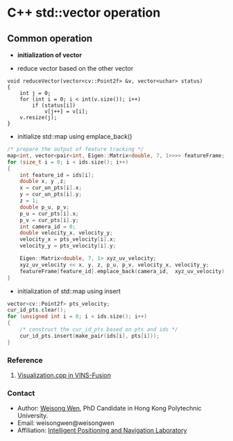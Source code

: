 # C++ std::vector operation

## Common operation
- **initialization of vector**

    
- reduce vector based on the other vector
```
void reduceVector(vector<cv::Point2f> &v, vector<uchar> status)
{
    int j = 0;
    for (int i = 0; i < int(v.size()); i++)
        if (status[i])
            v[j++] = v[i];
    v.resize(j);
}
```

- initialize std::map using emplace_back()
```C++
/* prepare the output of feature tracking */
map<int, vector<pair<int, Eigen::Matrix<double, 7, 1>>>> featureFrame;
for (size_t i = 0; i < ids.size(); i++)
{
    int feature_id = ids[i];
    double x, y ,z;
    x = cur_un_pts[i].x;
    y = cur_un_pts[i].y;
    z = 1;
    double p_u, p_v;
    p_u = cur_pts[i].x;
    p_v = cur_pts[i].y;
    int camera_id = 0;
    double velocity_x, velocity_y;
    velocity_x = pts_velocity[i].x;
    velocity_y = pts_velocity[i].y;

    Eigen::Matrix<double, 7, 1> xyz_uv_velocity;
    xyz_uv_velocity << x, y, z, p_u, p_v, velocity_x, velocity_y;
    featureFrame[feature_id].emplace_back(camera_id,  xyz_uv_velocity);
}
```
- initialization of std::map using insert 
```C++
vector<cv::Point2f> pts_velocity;
cur_id_pts.clear();
for (unsigned int i = 0; i < ids.size(); i++)
{
    /* construct the cur_id_pts based on pts and ids */
    cur_id_pts.insert(make_pair(ids[i], pts[i]));
}
```
### Reference
1. [Visualization.cpp in VINS-Fusion](https://github.com/HKUST-Aerial-Robotics/VINS-Fusion/blob/master/vins_estimator/src/utility/visualization.cpp#L161)
<!-- 2. [Quick Intro to Git and GitHub](https://hplgit.github.io/teamods/bitgit/Langtangen_bitgit_4print.pdf) -->


### Contact
- Author: [Weisong Wen](https://weisongwen.wixsite.com/weisongwen), PhD Candidate in Hong Kong Polytechnic University.
- Email: weisongwen@weisongwen
- Affiliation: [Intelligent Positioning and Navigation Laboratory](https://www.polyu-ipn-lab.com/)